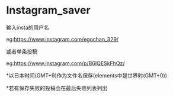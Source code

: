 # Instagram_saver
输入insta的用户名

eg:https://www.instagram.com/egochan_329/

或者单条投稿

eg:https://www.instagram.com/p/B6IQESkFhQz/

*以日本时间(GMT+9)作为文件名保存(elements中是世界时(GMT+0))

*若有保存失败的投稿会在最后失败列表列出
